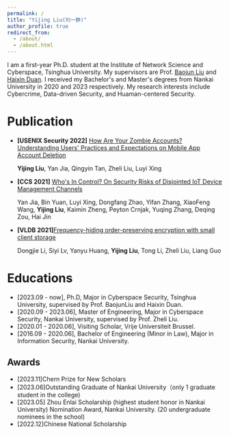 ```yaml
---
permalink: /
title: "Yijing Liu(刘一静)"
author_profile: true
redirect_from: 
  - /about/
  - /about.html
---
```


I am a first-year Ph.D. student at the Institute of Network Science and Cyberspace, Tsinghua University. My supervisors are Prof. [Baojun Liu](https://www.liubaojun.org/) and [Haixin Duan](https://netsec.ccert.edu.cn/people/duanhx/). I received my Bachelor's and Master's degrees from Nankai University in 2020 and 2023 respectively. My research interests include Cybercrime, Data-driven Security, and Huaman-centered Security. 

Publication 
======

* **\[USENIX Security 2022\]** [How Are Your Zombie Accounts? Understanding Users' Practices and Expectations on Mobile App Account Deletion]()

  **Yijing Liu**, Yan Jia, Qingyin Tan, Zheli Liu, Luyi Xing

* **\[CCS 2021\]** [Who's In Control? On Security Risks of Disjointed IoT Device Management Channels]()

  Yan Jia, Bin Yuan, Luyi Xing, Dongfang Zhao, Yifan Zhang, XiaoFeng Wang, **Yijing Liu**, Kaimin Zheng, Peyton Crnjak, Yuqing Zhang, Deqing Zou, Hai Jin

* **\[VLDB 2021\]**[Frequency-hiding order-preserving encryption with small client storage]()

  Dongjie Li, Siyi Lv, Yanyu Huang, **Yijing Liu**, Tong Li, Zheli Liu, Liang Guo

Educations
======
* \[2023.09 - now\], Ph.D, Major in Cyberspace Security, Tsinghua University, supervised by Prof. BaojunLiu and Haixin Duan.
* \[2020.09 - 2023.06\], Master of Engineering, Major in Cyberspace Security, Nankai University, supervised by Prof. Zheli Liu.
* \[2020.01 - 2020.06\], Visiting Scholar, Vrije Universiteit Brussel.
* \[2016.09 - 2020.06\], Bachelor of Engineering (Minor in Law), Major in Information Security, Nankai University.


Awards
------
* \[2023.11\]Chern Prize for New Scholars
* \[2023.06\]Outstanding Graduate of Nankai University（only 1 graduate student in the college) 
* \[2023.05\] Zhou Enlai Scholarship (highest student honor in Nankai University) Nomination Award, Nankai University. (20 undergraduate nominees in the school)
* \[2022.12\]Chinese National Scholarship
